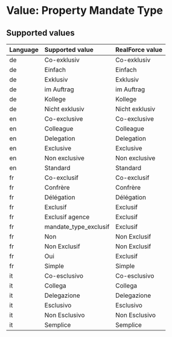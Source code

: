 # Value: Property Mandate Type

## Supported values

| Language | Supported value | RealForce value |
| :--- | :--- | :--- |
| de | Co-exklusiv | Co-exklusiv |
| de | Einfach | Einfach |
| de | Exklusiv | Exklusiv |
| de | im Auftrag  | im Auftrag  |
| de | Kollege | Kollege |
| de | Nicht exklusiv | Nicht exklusiv |
| en | Co-exclusive | Co-exclusive |
| en | Colleague | Colleague |
| en | Delegation | Delegation |
| en | Exclusive | Exclusive |
| en | Non exclusive | Non exclusive |
| en | Standard | Standard |
| fr | Co-exclusif | Co-exclusif |
| fr | Confrère | Confrère |
| fr | Délégation | Délégation |
| fr | Exclusif | Exclusif |
| fr | Exclusif agence | Exclusif |
| fr | mandate_type_exclusif | Exclusif |
| fr | Non | Non Exclusif |
| fr | Non Exclusif | Non Exclusif |
| fr | Oui | Exclusif |
| fr | Simple | Simple |
| it | Co-esclusivo | Co-esclusivo |
| it | Collega | Collega |
| it | Delegazione | Delegazione |
| it | Esclusivo | Esclusivo |
| it | Non Esclusivo | Non Esclusivo |
| it | Semplice | Semplice |
